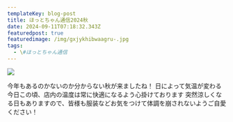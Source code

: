 ```yaml
---
templateKey: blog-post
title: ほっとちゃん通信2024秋
date: 2024-09-11T07:18:32.343Z
featuredpost: true
featuredimage: /img/gxjykhibwaagru-.jpg
tags:
  - \#ほっとちゃん通信
---
```

![](/img/gxjykhibwaagru-.jpg)

今年もあるのかないのか分からない秋が来ましたね！
日によって気温が変わる今日この頃、店内の温度は常に快適になるよう心掛けております
突然涼しくなる日もありますので、皆様も服装などお気をつけて体調を崩されないようご自愛ください！